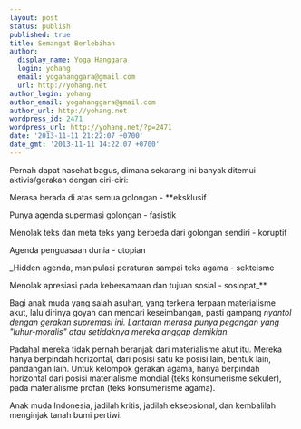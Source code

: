 ```yaml
---
layout: post
status: publish
published: true
title: Semangat Berlebihan
author:
  display_name: Yoga Hanggara
  login: yohang
  email: yogahanggara@gmail.com
  url: http://yohang.net
author_login: yohang
author_email: yogahanggara@gmail.com
author_url: http://yohang.net
wordpress_id: 2471
wordpress_url: http://yohang.net/?p=2471
date: '2013-11-11 21:22:07 +0700'
date_gmt: '2013-11-11 14:22:07 +0700'
---
```

Pernah dapat nasehat bagus, dimana sekarang ini banyak ditemui aktivis/gerakan dengan ciri-ciri:

Merasa berada di atas semua golongan - **eksklusif  
  
  
Punya agenda supermasi golongan - fasistik  
  
  
Menolak teks dan meta teks yang berbeda dari golongan sendiri - koruptif  
  
  
Agenda penguasaan dunia - utopian  
  
  
_Hidden agenda, manipulasi peraturan sampai teks agama - sekteisme  
  
  
Menolak apresiasi pada kebersamaan dan tujuan sosial - sosiopat_**

Bagi anak muda yang salah asuhan, yang terkena terpaan materialisme akut, lalu dirinya goyah dan mencari keseimbangan, pasti gampang _nyantol dengan gerakan supremasi ini. Lantaran merasa punya pegangan yang "luhur-moralis" atau setidaknya mereka anggap demikian._

Padahal mereka tidak pernah beranjak dari materialisme akut itu. Mereka hanya berpindah horizontal, dari posisi satu ke posisi lain, bentuk lain, pandangan lain. Untuk kelompok gerakan agama, hanya berpindah horizontal dari posisi materialisme mondial (teks konsumerisme sekuler), pada materialisme profan (teks konsumerisme agama).

Anak muda Indonesia, jadilah kritis, jadilah eksepsional, dan kembalilah menginjak tanah bumi pertiwi.

